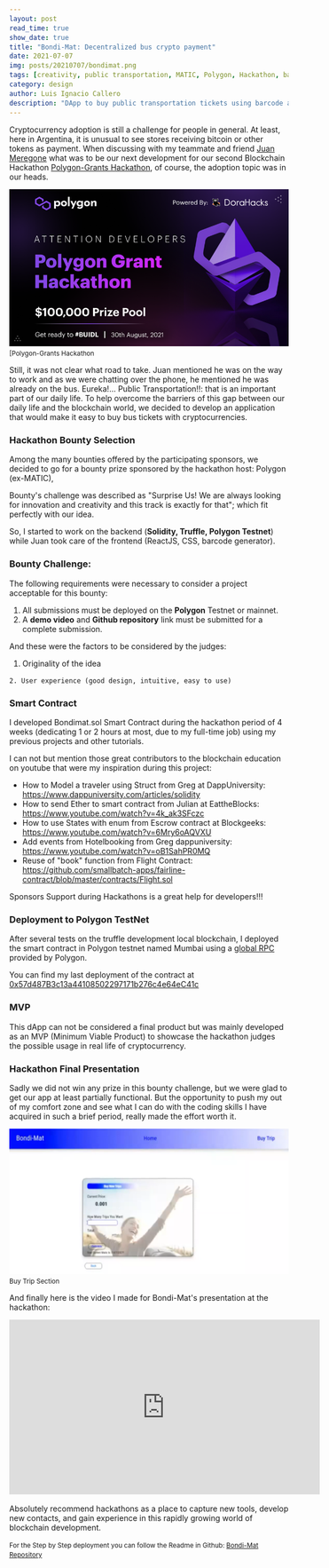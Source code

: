 ```yaml
---
layout: post
read_time: true
show_date: true
title: "Bondi-Mat: Decentralized bus crypto payment"
date: 2021-07-07
img: posts/20210707/bondimat.png
tags: [creativity, public transportation, MATIC, Polygon, Hackathon, barcode, blockchain, dApp]
category: design
author: Luis Ignacio Callero
description: "DApp to buy public transportation tickets using barcode and MATIC tokens"
---
```


Cryptocurrency adoption is still a challenge for people in general. At least, here in Argentina, it is unusual to see stores receiving bitcoin or other tokens as payment.
When discussing with my teammate and friend [Juan Meregone](https://www.linkedin.com/in/juanmeregone) what was to be our next development for our second Blockchain Hackathon [Polygon-Grants Hackathon](https://www.polygongrantshackathon.com/), of course, the adoption topic was in our heads.

![Polygon-Grants Hackathon](./assets/img/posts/20210707/hackathon.png)
<small>[Polygon-Grants Hackathon</small>

Still, it was not clear what road to take. Juan mentioned he was on the way to work and as we were chatting over the phone, he mentioned he was already on the bus. Eureka!... Public Transportation!!: that is an important part of our daily life.
To help overcome the barriers of this gap between our daily life and the blockchain world, we decided to develop an application that would make it easy to buy bus tickets with cryptocurrencies.

### Hackathon Bounty Selection
Among the many bounties offered by the participating sponsors, we decided to go for a bounty prize sponsored by the hackathon host: Polygon (ex-MATIC), 

Bounty's challenge was described as "Surprise Us! We are always looking for innovation and creativity and this track is exactly for that"; which fit perfectly with our idea. 

So, I started to work on the backend (**Solidity, Truffle, Polygon Testnet**) while Juan took care of the frontend (ReactJS, CSS, barcode generator).

### Bounty Challenge:
The following requirements were necessary to consider a project acceptable for this bounty:
  1. All submissions must be deployed on the **Polygon** Testnet or mainnet.
  2. A **demo video** and **Github repository** link must be submitted for a complete submission.

And these were the factors to be considered by the judges:
  1. Originality of the idea
  
	2. User experience (good design, intuitive, easy to use)

### Smart Contract
I developed Bondimat.sol Smart Contract during the hackathon period of 4 weeks (dedicating 1 or 2 hours at most, due to my full-time job) using my previous projects and other tutorials.

I can not but mention those great contributors to the blockchain education on youtube that were my inspiration during this project:
 - How to Model a traveler using Struct from Greg at DappUniversity: https://www.dappuniversity.com/articles/solidity
 - How to send Ether to smart contract from Julian at EattheBlocks: https://www.youtube.com/watch?v=4k_ak3SFczc
 - How to use States with enum from Escrow contract at Blockgeeks: https://www.youtube.com/watch?v=6Mry6oAQVXU 
 - Add events from Hotelbooking from Greg dappuniversity: https://www.youtube.com/watch?v=oB1SahPR0MQ
 - Reuse of "book" function from Flight Contract: https://github.com/smallbatch-apps/fairline-contract/blob/master/contracts/Flight.sol

<tweet>Sponsors Support during Hackathons is a great help for developers!!!</tweet> 

### Deployment to Polygon TestNet
After several tests on the truffle development local blockchain, I deployed the smart contract in Polygon testnet named Mumbai using a [global RPC](https://docs.matic.network/docs/develop/network-details/network) provided by Polygon.

You can find my last deployment of the contract at [0x57d487B3c13a44108502297171b276c4e64eC41c](https://mumbai.polygonscan.com/address/0x57d487B3c13a44108502297171b276c4e64eC41c)


### MVP
This dApp can not be considered a final product but was mainly developed as an MVP (Minimum Viable Product) to showcase the hackathon judges the possible usage in real life of cryptocurrency.


### Hackathon Final Presentation
Sadly we did not win any prize in this bounty challenge, but we were glad to get our app at least partially functional. But the opportunity to push my out of my comfort zone and see what I can do with the coding skills I have acquired in such a brief period, really made the effort worth it.

![Buying Tickets](./assets/img/posts/20210707/bondimat_buying.png)
<small>Buy Trip Section</small>

And finally here is the video I made for Bondi-Mat's presentation at the hackathon:

<iframe width="560" height="315" src="https://www.youtube.com/embed/AvGKibhzZx0" title="YouTube video player" frameborder="0" allow="accelerometer; autoplay; clipboard-write; encrypted-media; gyroscope; picture-in-picture" allowfullscreen></iframe>

<tweet>Absolutely recommend hackathons as a place to capture new tools, develop new contacts, and gain experience in this rapidly growing world of blockchain development.</tweet>

<small>For the Step by Step deployment you can follow the Readme in Github: [Bondi-Mat Repository](https://github.com/luigicallero/bondi-mat)</small>